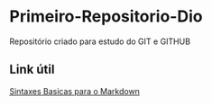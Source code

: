 # Primeiro-Repositorio-Dio
Repositório criado para estudo do GIT e GITHUB
 
## Link útil
[Sintaxes Basicas para o Markdown](https://www.markdownguide.org/basic-syntax/)
